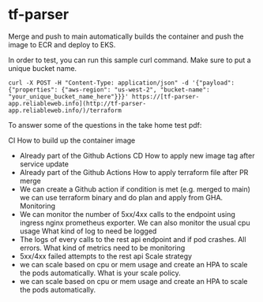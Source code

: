 # tf-parser


Merge and push to main automatically builds the container and push the image to ECR and deploy to EKS.

In order to test, you can run this sample curl command. Make sure to put a unique bucket name.

```
curl -X POST -H "Content-Type: application/json" -d '{"payload": {"properties": {"aws-region": "us-west-2", "bucket-name": "your_unique_bucket_name_here"}}}' https://[tf-parser-app.reliableweb.info](http://tf-parser-app.reliableweb.info/)/terraform
```

To answer some of the questions in the take home test pdf:

CI
How to build up the container image
- Already part of the Github Actions
CD
How to apply new image tag after service update
- Already part of the Github Actions
How to apply terraform file after PR merge
- We can create a Github action if condition is met (e.g. merged to main) we can use terraform binary and do plan and apply from GHA.
Monitoring
- We can monitor the number of 5xx/4xx calls to the endpoint using ingress nginx prometheus exporter. We can also monitor the usual cpu usage
What kind of log to need be logged
- The logs of every calls to the rest api endpoint and if pod crashes. All errors.
What kind of metrics need to be monitoring
- 5xx/4xx failed attempts to the rest api 
Scale strategy
- we can scale based on cpu or mem usage and create an HPA to scale the pods automatically.
What is your scale policy.
- we can scale based on cpu or mem usage and create an HPA to scale the pods automatically.


